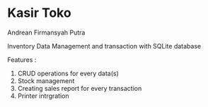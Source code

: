 # Kasir Toko
Andrean Firmansyah Putra

Inventory Data Management and transaction with SQLite database

Features :
  1. CRUD operations for every data(s)
  2. Stock management
  3. Creating sales report for every transaction
  4. Printer intrgration
